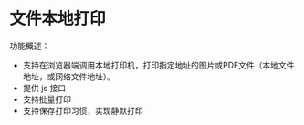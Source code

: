 # 文件本地打印

功能概述：
- 支持在浏览器端调用本地打印机，打印指定地址的图片或PDF文件（本地文件地址，或网络文件地址）。
- 提供 js 接口
- 支持批量打印
- 支持保存打印习惯，实现静默打印
